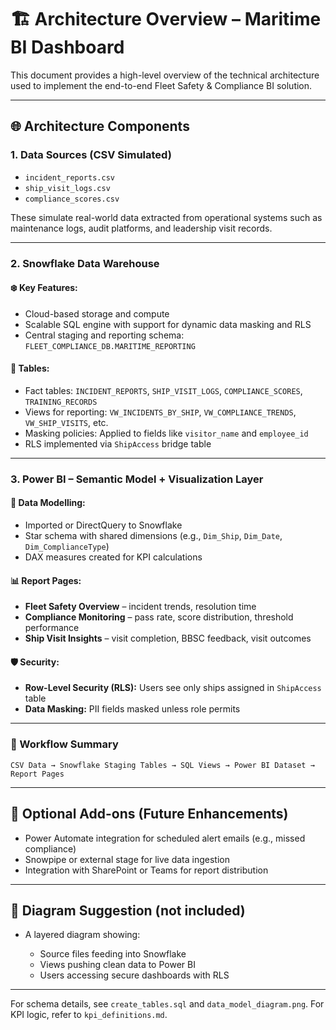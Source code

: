 # 🏗️ Architecture Overview – Maritime BI Dashboard

This document provides a high-level overview of the technical architecture used to implement the end-to-end Fleet Safety & Compliance BI solution.

---

## 🌐 Architecture Components

### 1. **Data Sources (CSV Simulated)**

* `incident_reports.csv`
* `ship_visit_logs.csv`
* `compliance_scores.csv`


These simulate real-world data extracted from operational systems such as maintenance logs, audit platforms, and leadership visit records.

---

### 2. **Snowflake Data Warehouse**

#### ❄️ Key Features:

* Cloud-based storage and compute
* Scalable SQL engine with support for dynamic data masking and RLS
* Central staging and reporting schema: `FLEET_COMPLIANCE_DB.MARITIME_REPORTING`

#### 📂 Tables:

* Fact tables: `INCIDENT_REPORTS`, `SHIP_VISIT_LOGS`, `COMPLIANCE_SCORES`, `TRAINING_RECORDS`
* Views for reporting: `VW_INCIDENTS_BY_SHIP`, `VW_COMPLIANCE_TRENDS`, `VW_SHIP_VISITS`, etc.
* Masking policies: Applied to fields like `visitor_name` and `employee_id`
* RLS implemented via `ShipAccess` bridge table

---

### 3. **Power BI – Semantic Model + Visualization Layer**

#### 🧱 Data Modelling:

* Imported or DirectQuery to Snowflake
* Star schema with shared dimensions (e.g., `Dim_Ship`, `Dim_Date`, `Dim_ComplianceType`)
* DAX measures created for KPI calculations

#### 📊 Report Pages:

* **Fleet Safety Overview** – incident trends, resolution time
* **Compliance Monitoring** – pass rate, score distribution, threshold performance
* **Ship Visit Insights** – visit completion, BBSC feedback, visit outcomes

#### 🛡️ Security:

* **Row-Level Security (RLS):** Users see only ships assigned in `ShipAccess` table
* **Data Masking:** PII fields masked unless role permits

---

### 🔁 Workflow Summary

```
CSV Data → Snowflake Staging Tables → SQL Views → Power BI Dataset → Report Pages
```

---

## 🧩 Optional Add-ons (Future Enhancements)

* Power Automate integration for scheduled alert emails (e.g., missed compliance)
* Snowpipe or external stage for live data ingestion
* Integration with SharePoint or Teams for report distribution

---

## 📌 Diagram Suggestion (not included)

* A layered diagram showing:

  * Source files feeding into Snowflake
  * Views pushing clean data to Power BI
  * Users accessing secure dashboards with RLS

---

For schema details, see `create_tables.sql` and `data_model_diagram.png`. For KPI logic, refer to `kpi_definitions.md`.
